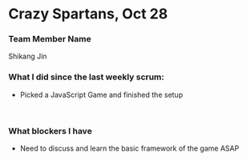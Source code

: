 # Crazy Spartans, Oct 28

### **Team Member Name**
Shikang Jin
<br>

### **What I did since the last weekly scrum:**
 - Picked a JavaScript Game and finished the setup
<br>

### **What blockers I have**
 - Need to discuss and learn the basic framework of the game ASAP  


